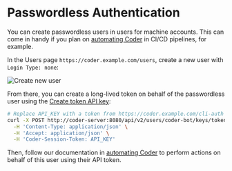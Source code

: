 # Passwordless Authentication

You can create passwordless users in users for machine accounts. This can come in handy if you plan on [automating Coder](../automation.md) in CI/CD pipelines, for example.

In the Users page `https://coder.example.com/users`, create a new user with `Login Type: none`:

![Create new user](https://user-images.githubusercontent.com/22407953/262183871-9a9070fa-ca35-4816-9990-465b16b94fe4.png)

From there, you can create a long-lived token on behalf of the passwordless user using the [Create token API key](../../api/users.md#create-token-api-key):

```sh
# Replace API_KEY with a token from https://coder.example.com/cli-auth
curl -X POST http://coder-server:8080/api/v2/users/coder-bot/keys/tokens \
  -H 'Content-Type: application/json' \
  -H 'Accept: application/json' \
  -H 'Coder-Session-Token: API_KEY'
```

Then, follow our documentation in [automating Coder](../automation.md) to perform actions on behalf of this user using their API token.
